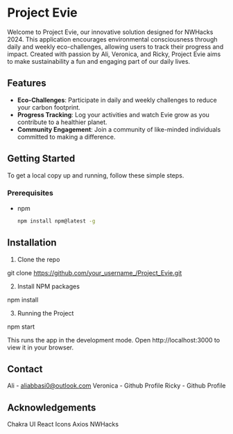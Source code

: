 # Project Evie

Welcome to Project Evie, our innovative solution designed for NWHacks 2024. This application encourages environmental consciousness through daily and weekly eco-challenges, allowing users to track their progress and impact. Created with passion by Ali, Veronica, and Ricky, Project Evie aims to make sustainability a fun and engaging part of our daily lives.

## Features

- **Eco-Challenges**: Participate in daily and weekly challenges to reduce your carbon footprint.
- **Progress Tracking**: Log your activities and watch Evie grow as you contribute to a healthier planet.
- **Community Engagement**: Join a community of like-minded individuals committed to making a difference.

## Getting Started

To get a local copy up and running, follow these simple steps.

### Prerequisites

- npm
  ```sh
  npm install npm@latest -g
  ```

## Installation

1. Clone the repo

git clone https://github.com/your_username_/Project_Evie.git

2. Install NPM packages

npm install

3. Running the Project

npm start

This runs the app in the development mode.
Open http://localhost:3000 to view it in your browser.

## Contact

Ali - aliabbasi0@outlook.com
Veronica - Github Profile
Ricky - Github Profile

## Acknowledgements

Chakra UI
React Icons
Axios
NWHacks
